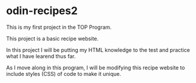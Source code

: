 # odin-recipes2
This is my first project in the TOP Program.

This project is a basic recipe website.

In this project I will be putting my HTML knowledge to the test and practice what I have learend thus far.

As I move along in this program, I will be modifying this recipe website to include styles (CSS) of code to make it unique.